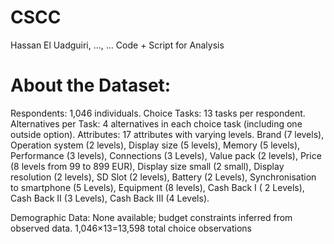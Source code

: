 # CSCC
Hassan El Uadguiri, ..., ...
Code + Script for Analysis

# About the Dataset:
Respondents: 1,046 individuals.
Choice Tasks: 13 tasks per respondent.
Alternatives per Task: 4 alternatives in each choice task (including one outside option).
Attributes: 17 attributes with varying levels.
Brand (7 levels), 
Operation system (2 levels), 
Display size (5 levels), 
Memory (5 levels), 
Performance (3 levels), 
Connections (3 Levels), 
Value pack (2 levels), 
Price (8 levels from 99 to 899 EUR), 
Display size small (2 small), 
Display resolution (2 levels), 
SD Slot (2 levels), 
Battery (2 Levels), 
Synchronisation to smartphone (5 Levels), 
Equipment (8 levels), 
Cash Back I ( 2 Levels), 
Cash Back II (3 Levels), 
Cash Back III (4 Levels). 

Demographic Data: None available; budget constraints inferred from observed data.
1,046×13=13,598 total choice observations





